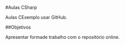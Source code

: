 #Aulas CSharp

Aulas CExemplo usar GitHub.

##Objetivos

Apresentar formade trabalho com o repositório online.
